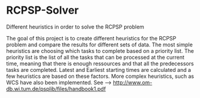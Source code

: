 # RCPSP-Solver
Different heuristics in order to solve the RCPSP problem

The goal of this project is to create different heuristics for the RCPSP problem and compare the results for different sets of data.
The most simple heuristics are choosing which tasks to complete based on a priority list. 
The priority list is the list of all the tasks that can be processed at the current time, meaning that there is enough ressources
and that all the predecessors tasks are completed.
Latest and Earliest starting times are calculated and a few heuristics are based on these factors. 
More complex heuristics, such as WCS have also been implemented. 
See --> http://www.om-db.wi.tum.de/psplib/files/handbook1.pdf
